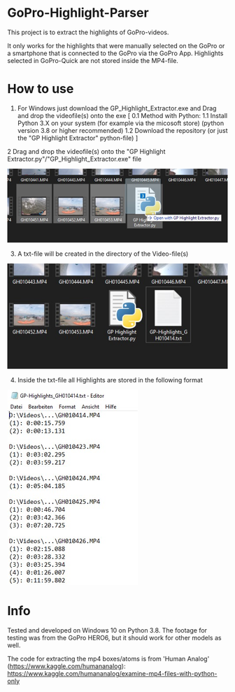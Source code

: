 # GoPro-Highlight-Parser
This project is to extract the highlights of GoPro-videos.

It only works for the highlights that were manually selected on the GoPro or a smartphone that is connected to the GoPro via the GoPro App.
Highlights selected in GoPro-Quick are not stored inside the MP4-file.


# How to use
1. For Windows just download the GP_Highlight_Extractor.exe and Drag and drop the videofile(s) onto the exe
[
0.1 Method with Python:
1.1 Install Python 3.X on your system (for example via the micosoft store) (python version 3.8 or higher recommended)
1.2 Download the repository (or just the "GP Highlight Extractor" python-file)
]

2 Drag and drop the videofile(s) onto the "GP Highlight Extractor.py"/"GP_Highlight_Extractor.exe" file

![drag and drop](/images/drag_and_drop_onto_file.jpg)

3. A txt-file will be created in the directory of the Video-file(s)

![created txt-file](/images/created_txt.jpg)

4. Inside the txt-file all Highlights are stored in the following format

![Formatting of the txt](/images/inside_txt.jpg)

# Info
Tested and developed on Windows 10 on Python 3.8.
The footage for testing was from the GoPro HERO6, but it should work for other models as well.

The code for extracting the mp4 boxes/atoms is from 'Human Analog' (https://www.kaggle.com/humananalog):
https://www.kaggle.com/humananalog/examine-mp4-files-with-python-only
